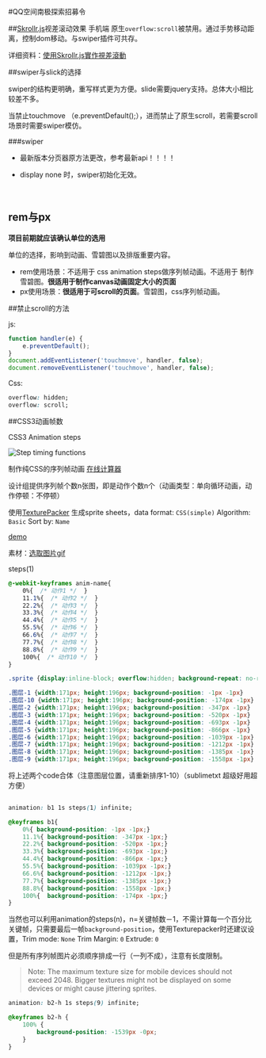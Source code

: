 #QQ空间南极探索招募令

##[Skrollr.js](https://github.com/Prinzhorn/skrollr)视差滚动效果
手机端 原生`overflow:scroll`被禁用。通过手势移动距离，控制dom移动。与swiper插件可共存。

详细资料：[使用Skrollr.js實作視差滾動](http://lala0812.logdown.com/posts/240837-skrollr-easily-implement-css3-html5-parallax-scrolling)



##swiper与slick的选择

swiper的结构更明确，重写样式更为方便。slide需要jquery支持。总体大小相比较差不多。

当禁止touchmove （e.preventDefault();），进而禁止了原生scroll，若需要scroll场景时需要swiper模仿。

###swiper  

- 最新版本分页器原方法更改，参考最新api！！！！

- display none 时，swiper初始化无效。

  ​



## rem与px

**项目前期就应该确认单位的选用**

单位的选择，影响到动画、雪碧图以及排版重要内容。

- rem使用场景：不适用于 css animation steps做序列帧动画。不适用于 制作雪碧图。**很适用于制作canvas动画固定大小的页面**
- px使用场景：**很适用于可scroll的页面**。雪碧图，css序列帧动画。





##禁止scroll的方法

js:

```javascript
function handler(e) {
	e.preventDefault();
}
document.addEventListener('touchmove', handler, false);
document.removeEventListener('touchmove', handler, false);
```

Css:

```css
overflow: hidden;
overflow: scroll;
```



##CSS3动画帧数

CSS3 Animation steps

![Step timing functions](https://www.w3.org/TR/css3-transitions/step.png)

制作纯CSS的序列帧动画  [在线计算器](http://tid.tenpay.com/labs/css3_keyframes_calculator.html)

设计组提供序列帧个数n张图，即是动作个数n个（动画类型：单向循环动画，动作停顿：不停顿）

使用[TexturePacker](https://www.codeandweb.com/texturepacker) 生成sprite sheets，data format: `CSS(simple)`  Algorithm: `Basic`  Sort by: `Name` 

[demo](https://github.com/Sanchez3/MyProject/tree/master/QQ-X/spritesheet)

素材：[选取图片gif](https://bbs.hupu.com/17346388.html)

steps(1)

```css
@-webkit-keyframes anim-name{
    0%{  /* 动作1 */  }
    11.1%{  /* 动作2 */  }
    22.2%{  /* 动作3 */  }
    33.3%{  /* 动作4 */  }
    44.4%{  /* 动作5 */  }
    55.5%{  /* 动作6 */  }
    66.6%{  /* 动作7 */  }
    77.7%{  /* 动作8 */  }
    88.8%{  /* 动作9 */  }
    100%{  /* 动作10 */  }
}
```



```css
.sprite {display:inline-block; overflow:hidden; background-repeat: no-repeat;background-image:url(basketball.png);}

.图层-1 {width:171px; height:196px; background-position: -1px -1px}
.图层-10 {width:171px; height:196px; background-position: -174px -1px}
.图层-2 {width:171px; height:196px; background-position: -347px -1px}
.图层-3 {width:171px; height:196px; background-position: -520px -1px}
.图层-4 {width:171px; height:196px; background-position: -693px -1px}
.图层-5 {width:171px; height:196px; background-position: -866px -1px}
.图层-6 {width:171px; height:196px; background-position: -1039px -1px}
.图层-7 {width:171px; height:196px; background-position: -1212px -1px}
.图层-8 {width:171px; height:196px; background-position: -1385px -1px}
.图层-9 {width:171px; height:196px; background-position: -1558px -1px}
```

将上述两个code合体（注意图层位置，请重新排序1-10）（sublimetxt 超级好用超方便）

```css
 
animation: b1 1s steps(1) infinite;

@keyframes b1{
    0%{ background-position: -1px -1px;}
    11.1%{ background-position: -347px -1px;}
    22.2%{ background-position: -520px -1px;}
    33.3%{ background-position: -693px -1px;}
    44.4%{ background-position: -866px -1px;}
    55.5%{ background-position: -1039px -1px;}
    66.6%{ background-position: -1212px -1px;}
    77.7%{ background-position: -1385px -1px;}
    88.8%{ background-position: -1558px -1px;}
    100%{  background-position: -174px -1px;}
}
```

当然也可以利用animation的steps(n)，n=关键帧数－1，不需计算每一个百分比关键帧，只需要最后一帧`background-position`，使用Texturepacker时还建议设置，Trim mode: `None`  Trim Margin: `0` Extrude: `0` 

但是所有序列帧图片必须顺序排成一行（一列不成），注意有长度限制。

> Note: The maximum texture size for mobile devices should not exceed 2048. Bigger textures might not be displayed on some devices or might cause jittering sprites.

```css
animation: b2-h 1s steps(9) infinite;

@keyframes b2-h {
    100% {
        background-position: -1539px -0px;
    }
}
```

